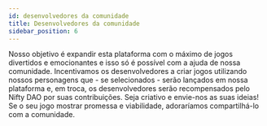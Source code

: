 ```yaml
---
id: desenvolvedores da comunidade
title: Desenvolvedores da comunidade
sidebar_position: 6
---
```


Nosso objetivo é expandir esta plataforma com o máximo de jogos divertidos e emocionantes e isso só é possível com a ajuda de nossa comunidade. Incentivamos os desenvolvedores a criar jogos utilizando nossos personagens que - se selecionados - serão lançados em nossa plataforma e, em troca, os desenvolvedores serão recompensados pelo Nifty DAO por suas contribuições. Seja criativo e envie-nos as suas ideias! Se o seu jogo mostrar promessa e viabilidade, adoraríamos compartilhá-lo com a comunidade.
